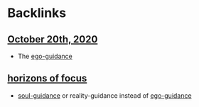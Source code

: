
# Backlinks
## [October 20th, 2020](<October 20th, 2020.md>)
- The [ego-guidance](<ego-guidance.md>)

## [horizons of focus](<horizons of focus.md>)
- [soul-guidance](<soul-guidance.md>)  or reality-guidance instead of [ego-guidance](<ego-guidance.md>)

